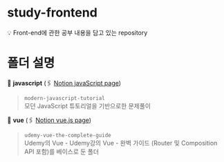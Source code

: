 # study-frontend

💡 Front-end에 관한 공부 내용을 담고 있는 repository

# 폴더 설명

📁 **javascript** (🖇️ [Notion javaScript page](https://pacific-flier-fbd.notion.site/javaScript-c005ac159c6d4cbda2e2a4722296f3bc))

> `modern-javascript-tutorial`
<br> 모던 JavaScript 튜토리얼을 기반으로한 문제풀이

📁 **vue** (🖇️ [Notion vue.js page](https://pacific-flier-fbd.notion.site/vue-js-9d35b717e14b48629d1fbd34c24148d9))

> `udemy-vue-the-complete-guide`
<br> Udemy의 Vue - Udemy강의 Vue - 완벽 가이드 (Router 및 Composition API 포함)를 베이스로 둔 폴더
